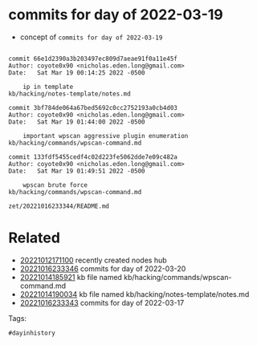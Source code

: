 # commits for day of 2022-03-19

- concept of `commits for day of 2022-03-19`

```

commit 66e1d2390a3b203497ec809d7aeae91f0a11e45f
Author: coyote0x90 <nicholas.eden.long@gmail.com>
Date:   Sat Mar 19 00:14:25 2022 -0500

    ip in template
kb/hacking/notes-template/notes.md

commit 3bf784de064a67bed5692c0cc2752193a0cb4d03
Author: coyote0x90 <nicholas.eden.long@gmail.com>
Date:   Sat Mar 19 01:44:00 2022 -0500

    important wpscan aggressive plugin enumeration
kb/hacking/commands/wpscan-command.md

commit 133fdf5455cedf4c02d223fe5062dde7e09c482a
Author: coyote0x90 <nicholas.eden.long@gmail.com>
Date:   Sat Mar 19 01:49:51 2022 -0500

    wpscan brute force
kb/hacking/commands/wpscan-command.md
```

` zet/20221016233344/README.md `

# Related

- [20221012171100](/zet/20221012171100/README.md) recently created nodes hub
- [20221016233346](/zet/20221016233346/README.md) commits for day of 2022-03-20
- [20221014185921](/zet/20221014185921/README.md) kb file named kb/hacking/commands/wpscan-command.md
- [20221014190034](/zet/20221014190034/README.md) kb file named kb/hacking/notes-template/notes.md
- [20221016233343](/zet/20221016233343/README.md) commits for day of 2022-03-17

Tags:

    #dayinhistory
